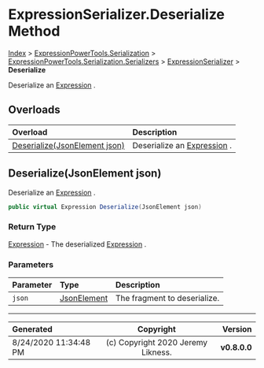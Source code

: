 ﻿# ExpressionSerializer.Deserialize Method

[Index](../index.md) > [ExpressionPowerTools.Serialization](ExpressionPowerTools.Serialization.a.md) > [ExpressionPowerTools.Serialization.Serializers](ExpressionPowerTools.Serialization.Serializers.n.md) > [ExpressionSerializer](ExpressionPowerTools.Serialization.Serializers.ExpressionSerializer.cs.md) > **Deserialize**

Deserialize an [Expression](https://docs.microsoft.com/dotnet/api/system.linq.expressions.expression) .

## Overloads

| Overload | Description |
| :-- | :-- |
| [Deserialize(JsonElement json)](#deserializejsonelement-json) | Deserialize an [Expression](https://docs.microsoft.com/dotnet/api/system.linq.expressions.expression) . |
## Deserialize(JsonElement json)

Deserialize an [Expression](https://docs.microsoft.com/dotnet/api/system.linq.expressions.expression) .

```csharp
public virtual Expression Deserialize(JsonElement json)
```

### Return Type

 [Expression](https://docs.microsoft.com/dotnet/api/system.linq.expressions.expression)  - The deserialized [Expression](https://docs.microsoft.com/dotnet/api/system.linq.expressions.expression) .

### Parameters

| Parameter | Type | Description |
| :-- | :-- | :-- |
| `json` | [JsonElement](https://docs.microsoft.com/dotnet/api/system.text.json.jsonelement) | The fragment to deserialize. |



---

| Generated | Copyright | Version |
| :-- | :-: | --: |
| 8/24/2020 11:34:48 PM | (c) Copyright 2020 Jeremy Likness. | **v0.8.0.0** |

